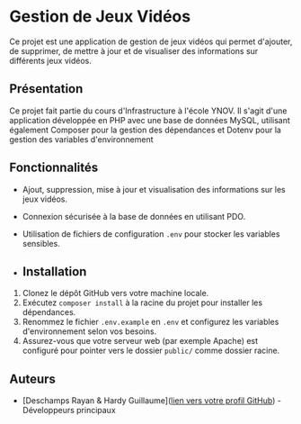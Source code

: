 # Gestion de Jeux Vidéos

Ce projet est une application de gestion de jeux vidéos qui permet d'ajouter, de supprimer, de mettre à jour et de visualiser des informations sur différents jeux vidéos.

## Présentation

Ce projet fait partie du cours d'Infrastructure à l'école YNOV. Il s'agit d'une application développée en PHP avec une base de données MySQL, utilisant également Composer pour la gestion des dépendances et Dotenv pour la gestion des variables d'environnement

## Fonctionnalités

- Ajout, suppression, mise à jour et visualisation des informations sur les jeux vidéos.
- Connexion sécurisée à la base de données en utilisant PDO.
- Utilisation de fichiers de configuration `.env` pour stocker les variables sensibles.

- ## Installation

1. Clonez le dépôt GitHub vers votre machine locale.
2. Exécutez `composer install` à la racine du projet pour installer les dépendances.
3. Renommez le fichier `.env.example` en `.env` et configurez les variables d'environnement selon vos besoins.
4. Assurez-vous que votre serveur web (par exemple Apache) est configuré pour pointer vers le dossier `public/` comme dossier racine.


## Auteurs

- [Deschamps Rayan & Hardy Guillaume]([lien vers votre profil GitHub](https://github.com/Rdschmps)) - Développeurs principaux
